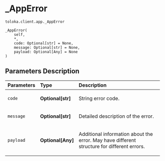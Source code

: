 # _AppError
`toloka.client.app._AppError`

```
_AppError(
    self,
    *,
    code: Optional[str] = None,
    message: Optional[str] = None,
    payload: Optional[Any] = None
)
```

## Parameters Description

| Parameters | Type | Description |
| :----------| :----| :-----------|
`code`|**Optional\[str\]**|<p>String error code.</p>
`message`|**Optional\[str\]**|<p>Detailed description of the error.</p>
`payload`|**Optional\[Any\]**|<p>Additional information about the error. May have different structure for different errors.</p>
